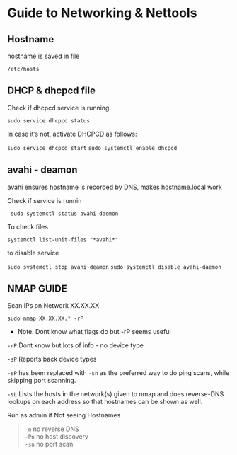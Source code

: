 # Guide to Networking & Nettools


## Hostname

hostname is saved in file

`/etc/hosts`

## DHCP & dhcpcd file

Check if dhcpcd service is running 

`sudo service dhcpcd status`

In case it’s not, activate DHCPCD as follows:

`sudo service dhcpcd start`
`sudo systemctl enable dhcpcd`

## avahi - deamon

avahi ensures hostname is recorded by DNS, makes hostname.local work

Check if service is runnin

` sudo systemctl status avahi-daemon`

To check files

`systemctl list-unit-files "*avahi*"`

to disable service

`sudo systemctl stop avahi-deamon`
`sudo systemctl disable avahi-daemon`




## NMAP GUIDE

Scan IPs on Network XX.XX.XX

`sudo nmap XX.XX.XX.* -rP`

* Note. Dont know what flags do but -rP seems useful

`-rP`   Dont know but lots of info - no device type


`-sP`   Reports back device types

`-sP` has been replaced with `-sn` as the preferred way to do ping scans, while skipping port scanning.

`-sL`  Lists the hosts in the network(s) given to nmap and does reverse-DNS lookups on each address so that hostnames can be shown as well.

Run as admin if Not seeing Hostnames


> `-n` no reverse DNS <br>
> `-Pn` no host discovery <br>
> `-sn` no port scan <br>

